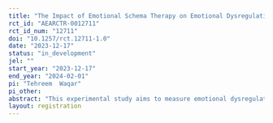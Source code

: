 ```yaml
---
title: "The Impact of Emotional Schema Therapy on Emotional Dysregulation, Cognitive Levels in Normal Sample; Experimental Intervention Studies"
rct_id: "AEARCTR-0012711"
rct_id_num: "12711"
doi: "10.1257/rct.12711-1.0"
date: "2023-12-17"
status: "in_development"
jel: ""
start_year: "2023-12-17"
end_year: "2024-02-01"
pi: "Tehreem  Waqar"
pi_other:
abstract: "This experimental study aims to measure emotional dysregulation and cognitive levels in a normative sample. Interventions of schema therapy using imagery rescripting and sounds will be used. "
layout: registration
---
```


